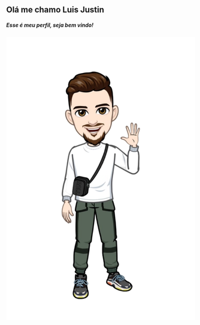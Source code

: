 ## Olá me chamo Luis Justin
##### Esse é meu perfil, seja bem vindo!
<img src="https://github.com/HelloWar75/HelloWar75/blob/a792c772fc9e51650939b94189cb7e6d732fc583/avatar.png"></img>
